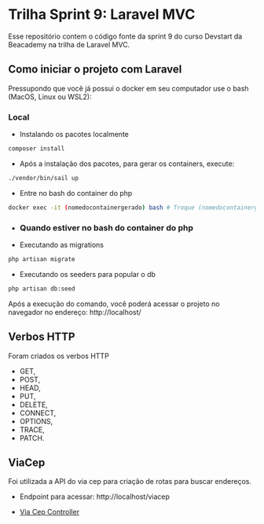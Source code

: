 # Trilha Sprint 9: Laravel MVC
Esse repositório contem o código fonte da sprint 9 do curso Devstart da Beacademy na trilha de Laravel MVC.

## Como iniciar o projeto com Laravel
Pressupondo que você já possui o docker em seu computador use o bash (MacOS, Linux ou WSL2):

### Local

- Instalando os pacotes localmente
```bash
composer install
```

- Após a instalação dos pacotes, para gerar os containers, execute:

```bash
./vendor/bin/sail up

```

- Entre no bash do container do php
```bash
docker exec -it (nomedocontainergerado) bash # Troque (nomedocontainergerado) pelo nome do container no php

```

- ### Quando estiver no bash do container do php

- Executando as migrations
```bash
php artisan migrate
```

- Executando os seeders para popular o db
```bash
php artisan db:seed
```

Após a execução do comando, você poderá acessar o projeto no navegador no endereço:
http://localhost/

## Verbos HTTP
Foram criados os verbos HTTP 

- GET, 
- POST, 
- HEAD,
- PUT, 
- DELETE, 
- CONNECT,
- OPTIONS,
- TRACE,
- PATCH.

## ViaCep
Foi utilizada a API do via cep para criação de rotas para buscar endereços.

- Endpoint para acessar: http://localhost/viacep

- [Via Cep Controller](./app/Http/Controllers/ViaCepController.php)

